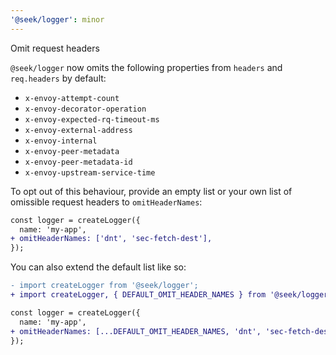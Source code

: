 ```yaml
---
'@seek/logger': minor
---
```


Omit request headers

`@seek/logger` now omits the following properties from `headers` and `req.headers` by default:

- `x-envoy-attempt-count`
- `x-envoy-decorator-operation`
- `x-envoy-expected-rq-timeout-ms`
- `x-envoy-external-address`
- `x-envoy-internal`
- `x-envoy-peer-metadata`
- `x-envoy-peer-metadata-id`
- `x-envoy-upstream-service-time`

To opt out of this behaviour, provide an empty list or your own list of omissible request headers to `omitHeaderNames`:

```diff
const logger = createLogger({
  name: 'my-app',
+ omitHeaderNames: ['dnt', 'sec-fetch-dest'],
});
```

You can also extend the default list like so:

```diff
- import createLogger from '@seek/logger';
+ import createLogger, { DEFAULT_OMIT_HEADER_NAMES } from '@seek/logger';

const logger = createLogger({
  name: 'my-app',
+ omitHeaderNames: [...DEFAULT_OMIT_HEADER_NAMES, 'dnt', 'sec-fetch-dest']
});
```
